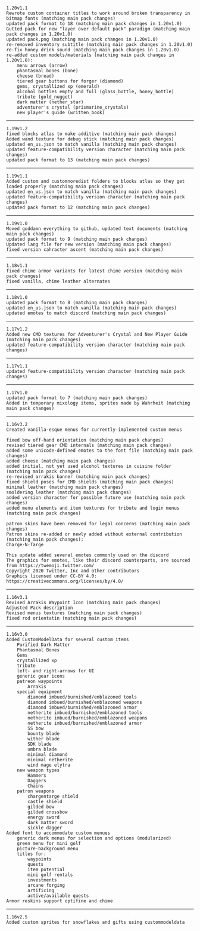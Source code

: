     1.20v1.1
    Rewrote custom container titles to work around broken transparency in bitmap fonts (matching main pack changes)
    updated pack format to 18 (matching main pack changes in 1.20v1.0)
    Gutted pack for new "layer over default pack" paradigm (matching main pack changes in 1.20v1.0)
    updated pack.png (matching main pack changes in 1.20v1.0)
    re-removed inventory subtitle (matching main pack changes in 1.20v1.0)
    re-fix honey drink sound (matching main pack changes in 1.20v1.0)
    re-added custom models/materials (matching main pack changes in 1.20v1.0):
        menu arrows (arrow)
        phantasmal bones (bone)
        cheese (bread)
        tiered gear buttons for forger (diamond)
        gems, crystallized xp (emerald)
        alcohol bottles empty and full (glass_bottle, honey_bottle)
        tribute (gold_nugget)
        dark matter (nether_star)
        adventurer's crystal (prismarine_crystals)
        new player's guide (written_book)

---

    1.19v1.2
    fixed blocks atlas to make additive (matching main pack changes)
    Added wand texture for debug stick (matching main pack changes)
    updated en_us.json to match vanilla (matching main pack changes)
    updated feature-compatibility version character (matching main pack changes)
    updated pack format to 13 (matching main pack changes)

---

    1.19v1.1
    Added custom and customnoredist folders to blocks atlas so they get loaded properly (matching main pack changes)
    updated en_us.json to match vanilla (matching main pack changes)
    updated feature-compatibility version character (matching main pack changes)
    updated pack format to 12 (matching main pack changes)

---

    1.19v1.0
    Moved goddamn everything to github, updated text documents (matching main pack changes)
    updated pack format to 9 (matching main pack changes)
    Updated lang file for new version (matching main pack changes)
    fixed version cahracter ascent (matching main pack changes)

---

    1.18v1.1
    fixed chime armor variants for latest chime version (matching main pack changes)
    fixed vanilla, chime leather alternates

---

    1.18v1.0
    updated pack format to 8 (matching main pack changes)
    updated en_us.json to match vanilla (matching main pack changes)
    updated emotes to match discord (matching main pack changes)

---

    1.17v1.2
    Added new CMD textures for Adventurer's Crystal and New Player Guide (matching main pack changes)
    updated feature-compatibility version character (matching main pack changes)

---

    1.17v1.1
    updated feature-compatibility version character (matching main pack changes)

---

    1.17v1.0
    updated pack format to 7 (matching main pack changes)
    Added in temporary mixology items, sprites made by Wahrheit (matching main pack changes)

---

    1.16v3.2
    Created vanilla-esque menus for currently-implemented custom menus

    fixed bow off-hand orientation (matching main pack changes)
    revised tiered gear CMD internals (matching main pack changes)
    added some unicode-defined emotes to the font file (matching main pack changes)
    added cheese (matching main pack changes)
    added initial, not yet used alcohol textures in cuisine folder (matching main pack changes)
    re-revised arrakis banner (matching main pack changes)
    fixed shield poses for CMD shields (matching main pack changes)
    minimal leather (matching main pack changes)
    smoldering leather (matching main pack changes)
    added version character for possible future use (matching main pack changes)
    added menu elements and item textures for tribute and login menus (matching main pack changes)

    patron skins have been removed for legal concerns (matching main pack changes)
    Patron skins re-added or newly added without external contribution (matching main pack changes):
    Charge-N-Targe

    This update added several emotes commonly used on the discord
    The graphics for emotes, like their discord counterparts, are sourced from https://twemoji.twitter.com/
    Copyright 2020 Twitter, Inc and other contributors
    Graphics licensed under CC-BY 4.0: https://creativecommons.org/licenses/by/4.0/

---

    1.16v3.1
    Revised Arrakis Waypoint Icon (matching main pack changes)
    Adjusted Pack description
    Revised menus textures (matching main pack changes)
    fixed rod orientatin (matching main pack changes)

---

    1.16v3.0
    Added CustomModelData for several custom items
        Purified Dark Matter
        Phantasmal Bones
        Gems
        crystallized xp
        tribute
        left- and right-arrows for UI
        generic gear icons
        patreon waypoints
            Arrakis
        special equipment
            diamond imbued/burnished/emblazoned tools
            diamond imbued/burnished/emblazoned weapons
            diamond imbued/burnished/emblazoned armor
            netherite imbued/burnished/emblazoned tools
            netherite imbued/burnished/emblazoned weapons
            netherite imbued/burnished/emblazoned armor
            SS bow
            bounty blade
            wither blade
            SDK blade
            umbra blade
            minimal diamond
            minimal netherite
            wind mage elytra
        new weapon types
            Hammers
            Daggers
            Chains
        patron weapons
            chargentarge shield
            castle shield
            gilded bow
            gilded crossbow
            energy sword
            dark matter sword
            sickle dagger
    Added font to accommodate custom menues
        generic dark menus for selection and options (modularized)
        green menu for mini golf
        picture-background menu
        titles for:
            waypoints
            quests
            item potential
            mini golf rentals
            investments
            arcane forging
            artificing
            active/available quests
    Armor reskins support optifine and chime
-------------------------
    1.16v2.5
    Added custom sprites for snowflakes and gifts using custommodeldata